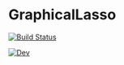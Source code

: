 # GraphicalLasso

[![Build Status](https://github.com/Ivan/GraphicalLasso.jl/actions/workflows/CI.yml/badge.svg?branch=main)](https://github.com/Ivan/GraphicalLasso.jl/actions/workflows/CI.yml?query=branch%3Amain)

[![Dev](https://img.shields.io/badge/docs-dev-blue.svg)](https://ivanuricardo.github.io/CommonFeatures.jl/dev/)


